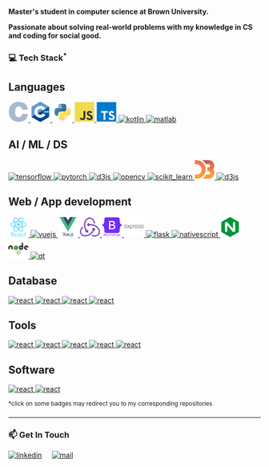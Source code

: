 <link rel="stylesheet" href="https://cdn.jsdelivr.net/gh/devicons/devicon@v2.11.0/devicon.min.css">


__Master's student in computer science at Brown University.__

__Passionate about solving real-world problems with my knowledge in CS and coding for social good.__

### 💻 Tech Stack<sup>*</sup>

## Languages

<p align="left"> 
 
<a href="https://www.cprogramming.com/" target="_blank"> <img src="https://raw.githubusercontent.com/devicons/devicon/master/icons/c/c-original.svg" alt="c" width="40" height="40"/> </a> 
 <a href="https://www.w3schools.com/cpp/" target="_blank"> <img src="https://raw.githubusercontent.com/devicons/devicon/master/icons/cplusplus/cplusplus-original.svg" alt="cplusplus" width="40" height="40"/> </a> 
 <a href="https://www.python.org" target="_blank"> 
  <img src="https://raw.githubusercontent.com/devicons/devicon/master/icons/python/python-original.svg" alt="python" width="40" height="40"/> </a> 
 <a href="https://developer.mozilla.org/en-US/docs/Web/JavaScript" target="_blank"> <img src="https://raw.githubusercontent.com/devicons/devicon/master/icons/javascript/javascript-original.svg" alt="javascript" width="40" height="40"/> </a> 
  <a href="https://www.typescriptlang.org/" target="_blank"> 
 <img src="https://raw.githubusercontent.com/devicons/devicon/master/icons/typescript/typescript-original.svg" alt="typescript" width="40" height="40"/> </a> 
 <a href="https://kotlinlang.org" target="_blank"> 
 <img src="https://www.vectorlogo.zone/logos/kotlinlang/kotlinlang-icon.svg" alt="kotlin" width="40" height="40"/> </a> 
 <a href="https://www.mathworks.com/" target="_blank"> <img src="https://upload.wikimedia.org/wikipedia/commons/thumb/2/21/Matlab_Logo.png/667px-Matlab_Logo.png" alt="matlab" width="40" height="40"/> </a> 
 </p>


## AI / ML / DS

<p align="left">
  <a href="https://www.tensorflow.org" target="_blank"> <img src="https://www.vectorlogo.zone/logos/tensorflow/tensorflow-icon.svg" alt="tensorflow" width="40" height="40"/> </a> 
 <a href="https://pytorch.org/" target="_blank"> <img src="https://www.vectorlogo.zone/logos/pytorch/pytorch-icon.svg" alt="pytorch" width="40" height="40"/> </a> 
  <a href="https://keras.io/img/logo.png" target="_blank"> <img src="https://upload.wikimedia.org/wikipedia/commons/thumb/a/ae/Keras_logo.svg/1200px-Keras_logo.svg.png" alt="d3js" width="40" height="40"/> </a> 
 <a href="https://opencv.org/" target="_blank"> <img src="https://www.vectorlogo.zone/logos/opencv/opencv-icon.svg" alt="opencv" width="40" height="40"/> </a> 
 <a href="https://scikit-learn.org/" target="_blank"> <img src="https://upload.wikimedia.org/wikipedia/commons/0/05/Scikit_learn_logo_small.svg" alt="scikit_learn" width="40" height="40"/> </a> 
  <a href="https://d3js.org/" target="_blank"> <img src="https://raw.githubusercontent.com/devicons/devicon/master/icons/d3js/d3js-original.svg" alt="d3js" width="40" height="40"/> </a> 
  <a href="https://d3js.org/" target="_blank"> <img src="https://user-images.githubusercontent.com/50221806/86498201-a8bd8680-bd39-11ea-9d08-66b610a8dc01.png" alt="d3js" width="40" height="40"/> </a> 
</p>


## Web / App development
<p align="left"> 
  <a href="https://reactjs.org/" target="_blank"> <img src="https://raw.githubusercontent.com/devicons/devicon/master/icons/react/react-original-wordmark.svg" alt="react" width="40" height="40"/> </a> 
   <a href="https://vuejs.org/" target="_blank"> <img src="https://angular.io/assets/images/logos/angular/angular.png" alt="vuejs" width="40" height="40"/> </a> 
  <a href="https://vuejs.org/" target="_blank"> <img src="https://raw.githubusercontent.com/devicons/devicon/master/icons/vuejs/vuejs-original-wordmark.svg" alt="vuejs" width="40" height="40"/> </a> 
 <a href="https://redux.js.org" target="_blank"> <img src="https://raw.githubusercontent.com/devicons/devicon/master/icons/redux/redux-original.svg" alt="redux" width="40" height="40"/> </a> 
 <a href="https://getbootstrap.com" target="_blank"> <img src="https://raw.githubusercontent.com/devicons/devicon/master/icons/bootstrap/bootstrap-plain-wordmark.svg" alt="bootstrap" width="40" height="40"/> </a> 
 <a href="https://expressjs.com" target="_blank"> <img src="https://raw.githubusercontent.com/devicons/devicon/master/icons/express/express-original-wordmark.svg" alt="express" width="40" height="40"/> </a> 
 <a href="https://flask.palletsprojects.com/" target="_blank"> <img src="https://www.vectorlogo.zone/logos/pocoo_flask/pocoo_flask-icon.svg" alt="flask" width="40" height="40"/> </a> 
 <a href="https://nativescript.org/" target="_blank"> <img src="https://raw.githubusercontent.com/detain/svg-logos/780f25886640cef088af994181646db2f6b1a3f8/svg/nativescript.svg" alt="nativescript" width="40" height="40"/> </a> 
 <a href="https://www.nginx.com" target="_blank"> <img src="https://raw.githubusercontent.com/devicons/devicon/master/icons/nginx/nginx-original.svg" alt="nginx" width="40" height="40"/> </a> 
 <a href="https://nodejs.org" target="_blank"> <img src="https://raw.githubusercontent.com/devicons/devicon/master/icons/nodejs/nodejs-original-wordmark.svg" alt="nodejs" width="40" height="40"/> </a> 
 <a href="https://www.qt.io/" target="_blank"> <img src="https://upload.wikimedia.org/wikipedia/commons/0/0b/Qt_logo_2016.svg" alt="qt" width="40" height="40"/> </a> 
</p>


## Database
<p align="left"> 
<a href="https://reactjs.org/" target="_blank"> <img src="https://pngimg.com/uploads/mysql/mysql_PNG23.png" alt="react" width="40" height="40"/> </a> 
 <a href="https://reactjs.org/" target="_blank"> <img src="https://infinapps.com/wp-content/uploads/2018/10/mongodb-logo.png" alt="react" width="40" height="40"/> </a> 
 <a href="https://reactjs.org/" target="_blank"> <img src="https://upload.wikimedia.org/wikipedia/commons/thumb/2/29/Postgresql_elephant.svg/1200px-Postgresql_elephant.svg.png" alt="react" width="40" height="40"/> </a> 
 <a href="https://reactjs.org/" target="_blank"> <img src="https://go.neo4j.com/rs/710-RRC-335/images/neo4j_logo_globe.png" alt="react" width="40" height="40"/> </a> 
</p>

## Tools
<p align="left"> 
<a href="https://reactjs.org/" target="_blank"> <img src="https://www.docker.com/sites/default/files/d8/styles/role_icon/public/2019-07/Moby-logo.png?itok=sYH_JEaJ" alt="react" width="40" height="40"/> </a> 
 <a href="https://reactjs.org/" target="_blank"> <img src="https://travis-ci.org/images/logos/TravisCI-Mascot-1.png" alt="react" width="40" height="40"/> </a> 
 <a href="https://reactjs.org/" target="_blank"> <img src="http://ww1.prweb.com/prfiles/2017/04/12/15013279/200x200_360%20logo.png" alt="react" width="40" height="40"/> </a> 
 <a href="https://reactjs.org/" target="_blank"> <img src="https://git-scm.com/images/logos/downloads/Git-Icon-1788C.png" alt="react" width="40" height="40"/> </a> 
<a href="https://reactjs.org/" target="_blank"> <img src="https://miro.medium.com/max/724/1*aDcnXab1QC_5KF8JUxDEYA.png" alt="react" width="80" height="40"/> </a> 
</p>

## Software
<p align="left"> 
<a href="https://reactjs.org/" target="_blank"> <img src="https://i.pinimg.com/originals/9c/ea/ba/9ceaba69b7a9f89158ff953107978f3e.png" alt="react" width="40" height="40"/> </a> 
 <a href="https://reactjs.org/" target="_blank"> <img src="https://upload.wikimedia.org/wikipedia/en/9/9f/2015_Final_Cut_Pro_Logo.png" alt="react" width="40" height="40"/> </a> 
 
</p>

<sup>*click on some badges may redirect you to my corresponding repositories</sup>

 ---
### 📫 Get In Touch
<a href="https://www.linkedin.com/in/shiqin-yan/" target="_blank"><img src="https://www.vectorlogo.zone/logos/linkedin/linkedin-icon.svg" width="30px" alt="linkedin"></a>
&nbsp; &nbsp;
<a href="mailto:shiqin_yan@brown.edu" target="_blank"><img src="https://www.vectorlogo.zone/logos/gmail/gmail-icon.svg" width="30px" alt="mail"></a> 
&nbsp; &nbsp;
